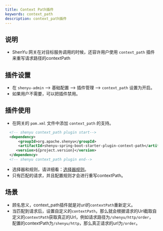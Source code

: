 ```yaml
---
title: Context Path插件
keywords: context_path
description: context_path插件
---
```


## 说明

* ShenYu 网关在对目标服务调用的时候，还容许用户使用 `context_path` 插件来重写请求路径的contextPath

## 插件设置

-  在 `shenyu-admin` --> 基础配置 --> 插件管理 --> `context_path` 设置为开启。
-  如果用户不需要，可以把插件禁用。

## 插件使用
- 在网关的 `pom.xml` 文件中添加 `context_path` 的支持。

```xml
  <!-- shenyu context_path plugin start-->
  <dependency>
      <groupId>org.apache.shenyu</groupId>
      <artifactId>shenyu-spring-boot-starter-plugin-context-path</artifactId>
     <version>${project.version}</version>
  </dependency>
  <!-- shenyu context_path plugin end-->
```

- 选择器和规则，请详细看：[选择器规则](../selector-and-rule)。
- 只有匹配的请求，并且配置规则才会进行重写contextPath。

## 场景

* 顾名思义，context_path插件就是对uri的`contextPath`重新定义。
* 当匹配到请求后，设置自定义的`contextPath`，那么就会根据请求的Url截取自定义的`contextPath`获取真正的Url，例如请求路径为`/shenyu/http/order`，
  配置的contextPath为`/shenyu/http`，那么真正请求的url为`/order`。
